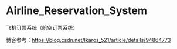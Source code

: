 # Airline_Reservation_System
飞机订票系统（航空订票系统）

博客参考：https://blog.csdn.net/Ikaros_521/article/details/94864773
